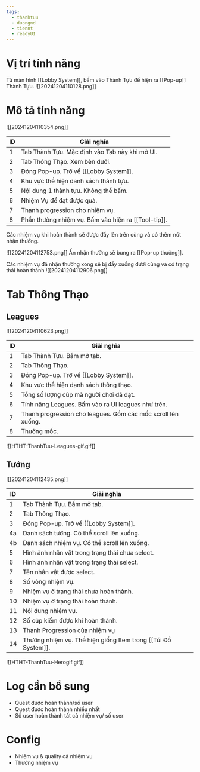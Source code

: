 ```yaml
---
tags:
  - thanhtuu
  - duongnd
  - tiennt
  - readyUI
---
```

# Vị trí tính năng
Từ màn hình [[Lobby System]], bấm vào Thành Tựu để hiện ra [[Pop-up]] Thành Tựu.
![[20241204110128.png]]

# Mô tả tính năng
![[20241204110354.png]]

| ID  | Giải nghĩa                                          |
| --- | --------------------------------------------------- |
| 1   | Tab Thành Tựu. Mặc định vào Tab này khi mở UI.      |
| 2   | Tab Thông Thạo. Xem bên dưới.                       |
| 3   | Đóng Pop-up. Trở về [[Lobby System]].               |
| 4   | Khu vực thể hiện danh sách thành tựu.               |
| 5   | Nội dung 1 thành tựu. Không thể bấm.                |
| 6   | Nhiệm Vụ để đạt được quà.                           |
| 7   | Thanh progression cho nhiệm vụ.                     |
| 8   | Phần thưởng nhiệm vụ. Bấm vào hiện ra [[Tool-tip]]. |

Các nhiệm vụ khi hoàn thành sẽ được đẩy lên trên cùng và có thêm nút nhận thưởng.

![[20241204112753.png]]
Ấn nhận thưởng sẽ bung ra [[Pop-up thưởng]].

Các nhiệm vụ đã nhận thưởng xong sẽ bị đẩy xuống dưới cùng và có trạng thái hoàn thành
![[20241204112906.png]]
# Tab Thông Thạo
## Leagues
![[20241204110623.png]]

| ID  | Giải nghĩa                                                   |
| --- | ------------------------------------------------------------ |
| 1   | Tab Thành Tựu. Bấm mở tab.                                   |
| 2   | Tab Thông Thạo.                                              |
| 3   | Đóng Pop-up. Trở về [[Lobby System]].                        |
| 4   | Khu vực thể hiện danh sách thông thạo.                       |
| 5   | Tổng số lượng cúp mà người chơi đã đạt.                      |
| 6   | Tính năng Leagues. Bấm vào ra UI leagues như trên.           |
| 7   | Thanh progression cho leagues. Gồm các mốc scroll lên xuống. |
| 8   | Thưởng mốc.                                                  |

![[HTHT-ThanhTuu-Leagues-gif.gif]]
## Tướng
![[20241204112435.png]]

| ID  | Giải nghĩa                                                    |
| --- | ------------------------------------------------------------- |
| 1   | Tab Thành Tựu. Bấm mở tab.                                    |
| 2   | Tab Thông Thạo.                                               |
| 3   | Đóng Pop-up. Trở về [[Lobby System]].                         |
| 4a  | Danh sách tướng. Có thể scroll lên xuống.                     |
| 4b  | Danh sách nhiệm vụ. Có thể scroll lên xuống.                  |
| 5   | Hình ảnh nhân vật trong trạng thái chưa select.               |
| 6   | Hình ảnh nhân vật trong trạng thái select.                    |
| 7   | Tên nhân vật được select.                                     |
| 8   | Số vòng nhiệm vụ.                                             |
| 9   | Nhiệm vụ ở trạng thái chưa hoàn thành.                        |
| 10  | Nhiệm vụ ở trạng thái hoàn thành.                             |
| 11  | Nội dung nhiệm vụ.                                            |
| 12  | Số cúp kiếm được khi hoàn thành.                              |
| 13  | Thanh Progression của nhiệm vụ                                |
| 14  | Thưởng nhiệm vụ. Thể hiện giống Item trong [[Túi Đồ System]]. |

![[HTHT-ThanhTuu-Herogif.gif]]
# Log cần bổ sung
- Quest được hoàn thành/số user
- Quest được hoàn thành nhiều nhất
- Số user hoàn thành tất cả nhiệm vụ/ số user
# Config
- Nhiệm vụ & quality cả nhiệm vụ
- Thưởng nhiệm vụ

